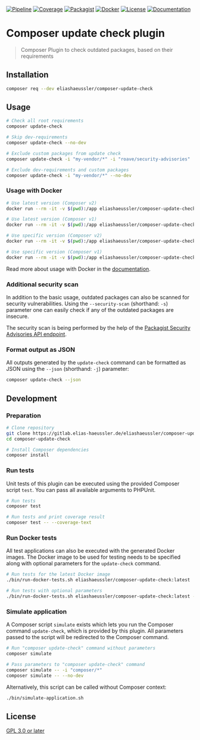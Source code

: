 [![Pipeline](https://gitlab.elias-haeussler.de/eliashaeussler/composer-update-check/badges/master/pipeline.svg)](https://gitlab.elias-haeussler.de/eliashaeussler/composer-update-check/-/pipelines)
[![Coverage](https://gitlab.elias-haeussler.de/eliashaeussler/composer-update-check/badges/master/coverage.svg)](https://gitlab.elias-haeussler.de/eliashaeussler/composer-update-check/-/pipelines)
[![Packagist](https://badgen.net/packagist/v/eliashaeussler/composer-update-check)](https://packagist.org/packages/eliashaeussler/composer-update-check)
[![Docker](https://img.shields.io/docker/v/eliashaeussler/composer-update-check?label=docker&sort=semver)](https://hub.docker.com/r/eliashaeussler/composer-update-check)
[![License](https://badgen.net/packagist/license/eliashaeussler/composer-update-check)](LICENSE)
[![Documentation](https://badgen.net/badge/read/the%20docs/cyan)](https://docs.elias-haeussler.de/composer-update-check/)

# Composer update check plugin

> Composer Plugin to check outdated packages, based on their requirements

## Installation

```bash
composer req --dev eliashaeussler/composer-update-check
```

## Usage

```bash
# Check all root requirements
composer update-check

# Skip dev-requirements
composer update-check --no-dev

# Exclude custom packages from update check
composer update-check -i "my-vendor/*" -i "roave/security-advisories"

# Exclude dev-requirements and custom packages
composer update-check -i "my-vendor/*" --no-dev
```

### Usage with Docker

```bash
# Use latest version (Composer v2)
docker run --rm -it -v $(pwd):/app eliashaeussler/composer-update-check

# Use latest version (Composer v1)
docker run --rm -it -v $(pwd):/app eliashaeussler/composer-update-check:v1

# Use specific version (Composer v2)
docker run --rm -it -v $(pwd):/app eliashaeussler/composer-update-check:0.6.0

# Use specific version (Composer v1)
docker run --rm -it -v $(pwd):/app eliashaeussler/composer-update-check:0.6.0-v1
```

Read more about usage with Docker in the
[documentation](https://docs.elias-haeussler.de/composer-update-check/docker.html).

### Additional security scan

In addition to the basic usage, outdated packages can also be scanned
for security vulnerabilities. Using the `--security-scan` (shorthand: `-s`)
parameter one can easily check if any of the outdated packages are
insecure.

The security scan is being performed by the help of the
[Packagist Security Advisories API endpoint](https://packagist.org/apidoc#list-security-advisories).

### Format output as JSON

All outputs generated by the `update-check` command can be formatted
as JSON using the `--json` (shorthand: `-j`) parameter:

```bash
composer update-check --json
```

## Development

### Preparation

```bash
# Clone repository
git clone https://gitlab.elias-haeussler.de/eliashaeussler/composer-update-check.git
cd composer-update-check

# Install Composer dependencies
composer install
```

### Run tests

Unit tests of this plugin can be executed using the provided Composer
script `test`. You can pass all available arguments to PHPUnit.

```bash
# Run tests
composer test

# Run tests and print coverage result
composer test -- --coverage-text
```

### Run Docker tests

All test applications can also be executed with the generated Docker
images. The Docker image to be used for testing needs to be specified
along with optional parameters for the `update-check` command.

```bash
# Run tests for the latest Docker image
./bin/run-docker-tests.sh eliashaeussler/composer-update-check:latest

# Run tests with optional parameters
./bin/run-docker-tests.sh eliashaeussler/composer-update-check:latest --security-scan --no-dev
```

### Simulate application

A Composer script `simulate` exists which lets you run the Composer
command `update-check`, which is provided by this plugin. All parameters
passed to the script will be redirected to the Composer command.

```bash
# Run "composer update-check" command without parameters
composer simulate

# Pass parameters to "composer update-check" command
composer simulate -- -i "composer/*"
composer simulate -- --no-dev
```

Alternatively, this script can be called without Composer context:

```bash
./bin/simulate-application.sh
```

## License

[GPL 3.0 or later](LICENSE)
